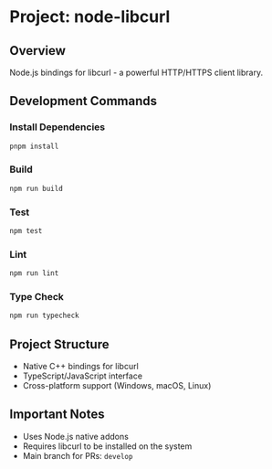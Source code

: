 # Project: node-libcurl

## Overview
Node.js bindings for libcurl - a powerful HTTP/HTTPS client library.

## Development Commands

### Install Dependencies
```bash
pnpm install
```

### Build
```bash
npm run build
```

### Test
```bash
npm test
```

### Lint
```bash
npm run lint
```

### Type Check
```bash
npm run typecheck
```

## Project Structure
- Native C++ bindings for libcurl
- TypeScript/JavaScript interface
- Cross-platform support (Windows, macOS, Linux)

## Important Notes
- Uses Node.js native addons
- Requires libcurl to be installed on the system
- Main branch for PRs: `develop`